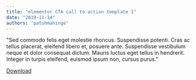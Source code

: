 ```yaml
---
title: "elementor CTA call to action template 1"
date: "2019-11-14"
authors: "patohmahinge"
---
```


"Sed commodo felis eget molestie rhoncus. Suspendisse potenti. Cras ac tellus placerat, eleifend libero et, posuere ante. Suspendisse vestibulum neque et dolor consequat dictum. Mauris luctus eget tellus in hendrerit. Integer in turpis eleifend, euismod ipsum non, cursus purus."

[Download](https://elementortemplatepack.com/)
